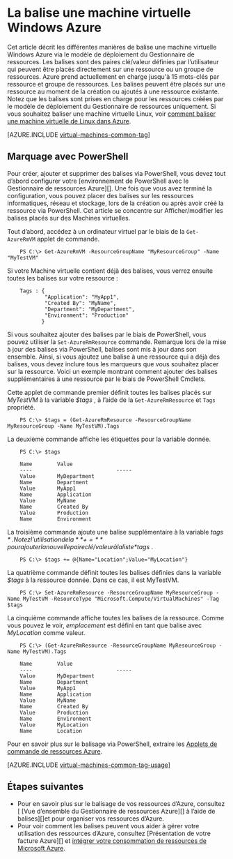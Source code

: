 <properties
   pageTitle="Comment marquer une machine virtuelle | Microsoft Azure"
   description="Obtenir des informations sur le balisage d’une machine virtuelle de Windows créée dans Azure en utilisant le modèle de déploiement du Gestionnaire de ressources"
   services="virtual-machines-windows"
   documentationCenter=""
   authors="mmccrory"
   manager="timlt"
   editor="tysonn"
   tags="azure-resource-manager"/>

<tags
   ms.service="virtual-machines-windows"
   ms.devlang="na"
   ms.topic="article"
   ms.tgt_pltfrm="vm-windows"
   ms.workload="infrastructure-services"
   ms.date="07/05/2016"
   ms.author="memccror"/>

# <a name="how-to-tag-a-windows-virtual-machine-in-azure"></a>La balise une machine virtuelle Windows Azure


Cet article décrit les différentes manières de balise une machine virtuelle Windows Azure via le modèle de déploiement du Gestionnaire de ressources. Les balises sont des paires clé/valeur définies par l’utilisateur qui peuvent être placés directement sur une ressource ou un groupe de ressources. Azure prend actuellement en charge jusqu'à 15 mots-clés par ressource et groupe de ressources. Les balises peuvent être placés sur une ressource au moment de la création ou ajoutés à une ressource existante. Notez que les balises sont prises en charge pour les ressources créées par le modèle de déploiement du Gestionnaire de ressources uniquement. Si vous souhaitez baliser une machine virtuelle Linux, voir [comment baliser une machine virtuelle de Linux dans Azure](virtual-machines-linux-tag.md).

[AZURE.INCLUDE [virtual-machines-common-tag](../../includes/virtual-machines-common-tag.md)]

## <a name="tagging-with-powershell"></a>Marquage avec PowerShell

Pour créer, ajouter et supprimer des balises via PowerShell, vous devez tout d’abord configurer votre [environnement de PowerShell avec le Gestionnaire de ressources Azure][]. Une fois que vous avez terminé la configuration, vous pouvez placer des balises sur les ressources informatiques, réseau et stockage, lors de la création ou après avoir créé la ressource via PowerShell. Cet article se concentre sur Afficher/modifier les balises placés sur des Machines virtuelles.

Tout d’abord, accédez à un ordinateur virtuel par le biais de la `Get-AzureRmVM` applet de commande.

        PS C:\> Get-AzureRmVM -ResourceGroupName "MyResourceGroup" -Name "MyTestVM"

Si votre Machine virtuelle contient déjà des balises, vous verrez ensuite toutes les balises sur votre ressource :

        Tags : {
                "Application": "MyApp1",
                "Created By": "MyName",
                "Department": "MyDepartment",
                "Environment": "Production"
               }

Si vous souhaitez ajouter des balises par le biais de PowerShell, vous pouvez utiliser la `Set-AzureRmResource` commande. Remarque lors de la mise à jour des balises via PowerShell, balises sont mis à jour dans son ensemble. Ainsi, si vous ajoutez une balise à une ressource qui a déjà des balises, vous devez inclure tous les marqueurs que vous souhaitez placer sur la ressource. Voici un exemple montrant comment ajouter des balises supplémentaires à une ressource par le biais de PowerShell Cmdlets.

Cette applet de commande premier définit toutes les balises placés sur *MyTestVM* à la variable *$tags* , à l’aide de la `Get-AzureRmResource` et `Tags` propriété.

        PS C:\> $tags = (Get-AzureRmResource -ResourceGroupName MyResourceGroup -Name MyTestVM).Tags

La deuxième commande affiche les étiquettes pour la variable donnée.

        PS C:\> $tags

        Name        Value
        ----                           -----
        Value       MyDepartment
        Name        Department
        Value       MyApp1
        Name        Application
        Value       MyName
        Name        Created By
        Value       Production
        Name        Environment

La troisième commande ajoute une balise supplémentaire à la variable *$tags* . Notez l’utilisation de la **+=** pour ajouter la nouvelle paire clé/valeur à la liste *$tags* .

        PS C:\> $tags += @{Name="Location";Value="MyLocation"}

La quatrième commande définit toutes les balises définies dans la variable *$tags* à la ressource donnée. Dans ce cas, il est MyTestVM.

        PS C:\> Set-AzureRmResource -ResourceGroupName MyResourceGroup -Name MyTestVM -ResourceType "Microsoft.Compute/VirtualMachines" -Tag $tags

La cinquième commande affiche toutes les balises de la ressource. Comme vous pouvez le voir, *emplacement* est défini en tant que balise avec *MyLocation* comme valeur.

        PS C:\> (Get-AzureRmResource -ResourceGroupName MyResourceGroup -Name MyTestVM).Tags

        Name        Value
        ----                           -----
        Value       MyDepartment
        Name        Department
        Value       MyApp1
        Name        Application
        Value       MyName
        Name        Created By
        Value       Production
        Name        Environment
        Value       MyLocation
        Name        Location

Pour en savoir plus sur le balisage via PowerShell, extraire les [Applets de commande de ressources Azure][].

[AZURE.INCLUDE [virtual-machines-common-tag-usage](../../includes/virtual-machines-common-tag-usage.md)]

## <a name="next-steps"></a>Étapes suivantes

* Pour en savoir plus sur le balisage de vos ressources d’Azure, consultez [ [Vue d’ensemble du Gestionnaire de ressources Azure][] à l’aide de balises][]et pour organiser vos ressources d’Azure.
* Pour voir comment les balises peuvent vous aider à gérer votre utilisation des ressources d’Azure, consultez [Présentation de votre facture Azure][] et [intégrer votre consommation de ressources de Microsoft Azure][].

[Environnement PowerShell avec le Gestionnaire de ressources Azure]: ../powershell-azure-resource-manager.md
[Applets de commande de ressources Azure]: https://msdn.microsoft.com/library/azure/dn757692.aspx
[Vue d’ensemble de Gestionnaire des ressources Azure]: ../azure-resource-manager/resource-group-overview.md
[À l’aide de balises pour organiser vos ressources Azure]: ../resource-group-using-tags.md
[Comprendre votre facture Azure]: ../billing/billing-understand-your-bill.md
[Intégrer votre consommation de ressources de Microsoft Azure]: ../billing-usage-rate-card-overview.md
